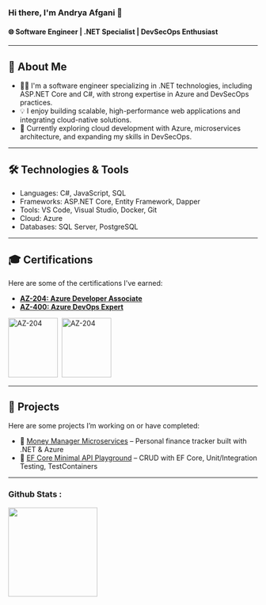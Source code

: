 ### Hi there, I'm <label>Andrya Afgani</label> 👋

#### 🌐 Software Engineer | .NET Specialist | DevSecOps Enthusiast 
---

## 🚀 About Me
- 👨‍💻 I'm a software engineer specializing in .NET technologies, including ASP.NET Core and C#, with strong expertise in Azure and DevSecOps practices.
- 💡 I enjoy building scalable, high-performance web applications and integrating cloud-native solutions.
- 🌱 Currently exploring cloud development with Azure, microservices architecture, and expanding my skills in DevSecOps.
---

## 🛠️ Technologies & Tools
- Languages: C#, JavaScript, SQL
- Frameworks: ASP.NET Core, Entity Framework, Dapper
- Tools: VS Code, Visual Studio, Docker, Git
- Cloud: Azure
- Databases: SQL Server, PostgreSQL
----
## 🎓 Certifications
Here are some of the certifications I've earned:
- **[AZ-204: Azure Developer Associate](https://learn.microsoft.com/api/credentials/share/en-us/AndryaAfgani-7883/A9A2E257A27899A8?sharingId=B4584CC3E59307E)**  
- **[AZ-400: Azure DevOps Expert](https://learn.microsoft.com/api/credentials/share/en-us/AndryaAfgani-7883/FE9FA7B602D2856C?sharingId=B4584CC3E59307E)**
<div>
   <img src="https://learn.microsoft.com/media/learn/certification/badges/microsoft-certified-associate-badge.svg" title="AZ-204" alt="AZ-204" width="100" height="120"/>&nbsp;
  <img src="https://learn.microsoft.com/media/learn/certification/badges/microsoft-certified-expert-badge.svg" title="AZ-204" alt="AZ-204" width="100" height="120"/>&nbsp;
</div>

---

## 🚀 Projects
Here are some projects I’m working on or have completed:

- 📝 [Money Manager Microservices](https://github.com/aafgani/money-manager) – Personal finance tracker built with .NET & Azure
- 🧪 [EF Core Minimal API Playground](https://github.com/aafgani/efcore-minimal-api) – CRUD with EF Core, Unit/Integration Testing, TestContainers

---
### Github Stats : 
 <img height="180em" src="https://github-readme-stats.vercel.app/api?username=aafgani&show_icons=true&hide_border=true&&count_private=true&include_all_commits=true&theme=radical" />  
 <!-- [![Top Langs](https://github-readme-stats.vercel.app/api/top-langs/?username=aafgani&layout=compact&theme=vision-friendly-dark)](https://github.com/anuraghazra/github-readme-stats) -->

